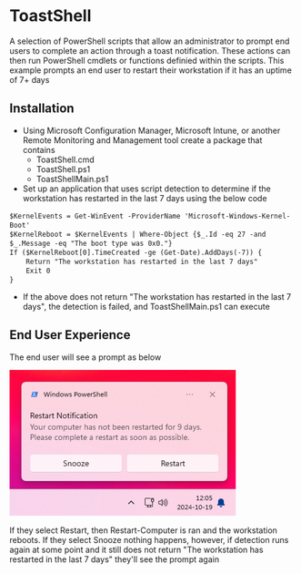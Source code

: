 # ToastShell
A selection of PowerShell scripts that allow an administrator to prompt end users to complete an action through a toast notification. These actions can then run PowerShell cmdlets or functions definied within the scripts. This example prompts an end user to restart their workstation if it has an uptime of 7+ days
## Installation
- Using Microsoft Configuration Manager, Microsoft Intune, or another Remote Monitoring and Management tool create a package that contains
  - ToastShell.cmd
  - ToastShell.ps1
  - ToastShellMain.ps1
- Set up an application that uses script detection to determine if the workstation has restarted in the last 7 days using the below code
```
$KernelEvents = Get-WinEvent -ProviderName 'Microsoft-Windows-Kernel-Boot'
$KernelReboot = $KernelEvents | Where-Object {$_.Id -eq 27 -and $_.Message -eq "The boot type was 0x0."}
If ($KernelReboot[0].TimeCreated -ge (Get-Date).AddDays(-7)) {
    Return "The workstation has restarted in the last 7 days"
    Exit 0
}
```
- If the above does not return "The workstation has restarted in the last 7 days", the detection is failed, and ToastShellMain.ps1 can execute
## End User Experience
The end user will see a prompt as below

![ToastShell Example](https://github.com/holbs/ToastShell/blob/main/ExampleNotification.png)

If they select Restart, then Restart-Computer is ran and the workstation reboots. If they select Snooze nothing happens, however, if detection runs again at some point and it still does not return "The workstation has restarted in the last 7 days" they'll see the prompt again
